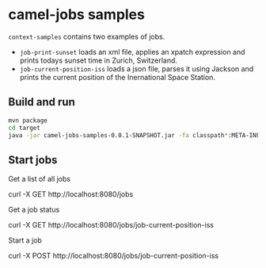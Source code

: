 # camel-jobs samples

`context-samples` contains two examples of jobs.

* `job-print-sunset` loads an xml file, applies an xpatch expression and prints todays sunset time in Zurich, Switzerland.
* `job-current-position-iss` loads a json file, parses it using Jackson and prints the current position of the Inernational Space Station.

## Build and run

``` bash
mvn package
cd target
java -jar camel-jobs-samples-0.0.1-SNAPSHOT.jar -fa classpath*:META-INF/spring/*.xml
```

## Start jobs

Get a list of all jobs

   curl -X GET http://localhost:8080/jobs

Get a job status

   curl -X GET http://localhost:8080/jobs/job-current-position-iss

Start a job

   curl -X POST http://localhost:8080/jobs/job-current-position-iss